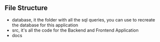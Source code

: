 
## File Structure
- database, it the folder with all the sql queries, you can use to recreate the database for this application
- src, it's all the code for the Backend and Frontend Application
- docs

